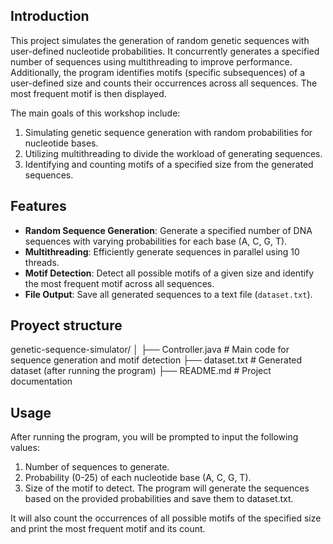 ## Introduction

This project simulates the generation of random genetic sequences with user-defined nucleotide probabilities. It concurrently generates a specified number of sequences using multithreading to improve performance. Additionally, the program identifies motifs (specific subsequences) of a user-defined size and counts their occurrences across all sequences. The most frequent motif is then displayed.

The main goals of this workshop include:
1. Simulating genetic sequence generation with random probabilities for nucleotide bases.
2. Utilizing multithreading to divide the workload of generating sequences.
3. Identifying and counting motifs of a specified size from the generated sequences.

## Features

- **Random Sequence Generation**: Generate a specified number of DNA sequences with varying probabilities for each base (A, C, G, T).
- **Multithreading**: Efficiently generate sequences in parallel using 10 threads.
- **Motif Detection**: Detect all possible motifs of a given size and identify the most frequent motif across all sequences.
- **File Output**: Save all generated sequences to a text file (`dataset.txt`).

## Proyect structure
genetic-sequence-simulator/
│
├── Controller.java           # Main code for sequence generation and motif detection
├── dataset.txt               # Generated dataset (after running the program)
├── README.md                 # Project documentation

## Usage
After running the program, you will be prompted to input the following values:

1. Number of sequences to generate.
2. Probability (0-25) of each nucleotide base (A, C, G, T).
3. Size of the motif to detect.
The program will generate the sequences based on the provided probabilities and save them to dataset.txt.

It will also count the occurrences of all possible motifs of the specified size and print the most frequent motif and its count.

